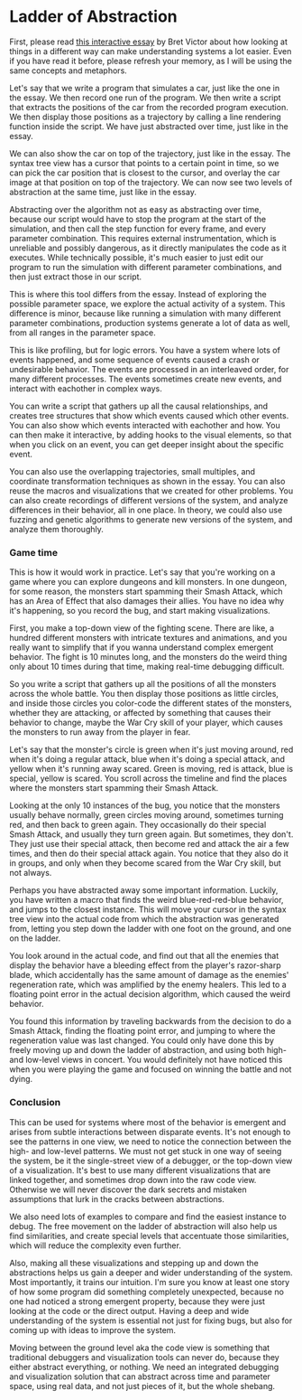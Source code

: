 # Ladder of Abstraction

First, please read [this interactive essay](http://worrydream.com/LadderOfAbstraction/) by Bret Victor about how looking at things in a different way can make understanding systems a lot easier. Even if you have read it before, please refresh your memory, as I will be using the same concepts and metaphors.

Let's say that we write a program that simulates a car, just like the one in the essay. We then record one run of the program. We then write a script that extracts the positions of the car from the recorded program execution. We then display those positions as a trajectory by calling a line rendering function inside the script. We have just abstracted over time, just like in the essay.

We can also show the car on top of the trajectory, just like in the essay. The syntax tree view has a cursor that points to a certain point in time, so we can pick the car position that is closest to the cursor, and overlay the car image at that position on top of the trajectory. We can now see two levels of abstraction at the same time, just like in the essay.

Abstracting over the algorithm not as easy as abstracting over time, because our script would have to stop the program at the start of the simulation, and then call the step function for every frame, and every parameter combination. This requires external instrumentation, which is unreliable and possibly dangerous, as it directly manipulates the code as it executes. While technically possible, it's much easier to just edit our program to run the simulation with different parameter combinations, and then just extract those in our script.

This is where this tool differs from the essay. Instead of exploring the possible parameter space, we explore the actual activity of a system. This difference is minor, because like running a simulation with many different parameter combinations, production systems generate a lot of data as well, from all ranges in the parameter space.

This is like profiling, but for logic errors. You have a system where lots of events happened, and some sequence of events caused a crash or undesirable behavior. The events are processed in an interleaved order, for many different processes. The events sometimes create new events, and interact with eachother in complex ways.

You can write a script that gathers up all the causal relationships, and creates tree structures that show which events caused which other events. You can also show which events interacted with eachother and how. You can then make it interactive, by adding hooks to the visual elements, so that when you click on an event, you can get deeper insight about the specific event.

You can also use the overlapping trajectories, small multiples, and coordinate transformation techniques as shown in the essay. You can also reuse the macros and visualizations that we created for other problems. You can also create  recordings of different versions of the system, and analyze differences in their behavior, all in one place. In theory, we could also use fuzzing and genetic algorithms to generate new versions of the system, and analyze them thoroughly.

### Game time

This is how it would work in practice. Let's say that you're working on a game where you can explore dungeons and kill monsters. In one dungeon, for some reason, the monsters start spamming their Smash Attack, which has an Area of Effect that also damages their allies. You have no idea why it's happening, so you record the bug, and start making visualizations.

First, you make a top-down view of the fighting scene. There are like, a hundred different monsters with intricate textures and animations, and you really want to simplify that if you wanna understand complex emergent behavior. The fight is 10 minutes long, and the monsters do the weird thing only about 10 times during that time, making real-time debugging difficult.

So you write a script that gathers up all the positions of all the monsters across the whole battle. You then display those positions as little circles, and inside those circles you color-code the different states of the monsters, whether they are attacking, or affected by something that causes their behavior to change, maybe the War Cry skill of your player, which causes the monsters to run away from the player in fear.

Let's say that the monster's circle is green when it's just moving around, red when it's doing a regular attack,  blue when it's doing a special attack, and yellow when it's running away scared. Green is moving, red is attack, blue is special, yellow is scared. You scroll across the timeline and find the places where the monsters start spamming their Smash Attack.

Looking at the only 10 instances of the bug, you notice that the monsters usually behave normally, green circles moving around, sometimes turning red, and then back to green again. They occasionally do their special Smash Attack, and usually they turn green again. But sometimes, they don't. They just use their special attack, then become red and attack the air a few times, and then do their special attack again. You notice that they also do it in groups, and only when they become scared from the War Cry skill, but not always.

Perhaps you have abstracted away some important information. Luckily, you have written a macro that finds the weird blue-red-red-blue behavior, and jumps to the closest instance. This will move your cursor in the syntax tree view into the actual code from which the abstraction was generated from, letting you step down the ladder with one foot on the ground, and one on the ladder.

You look around in the actual code, and find out that all the enemies that display the behavior have a bleeding effect from the player's razor-sharp blade, which accidentally has the same amount of damage as the enemies' regeneration rate, which was amplified by the enemy healers. This led to a floating point error in the actual decision algorithm, which caused the weird behavior.

You found this information by traveling backwards from the decision to do a Smash Attack, finding the floating point error, and jumping to where the regeneration value was last changed. You could only have done this by freely moving up and down the ladder of abstraction, and using both high- and low-level views in concert. You would definitely not have noticed this when you were playing the game and focused on winning the battle and not dying.

### Conclusion

This can be used for systems where most of the behavior is emergent and arises from subtle interactions between disparate events. It's not enough to see the patterns in one view, we need to notice the connection between the high- and low-level patterns. We must not get stuck in one way of seeing the system, be it the single-street view of a debugger, or the top-down view of a visualization. It's best to use many different visualizations that are linked together, and sometimes drop down into the raw code view. Otherwise we will never discover the dark secrets and mistaken assumptions that lurk in the cracks between abstractions.

We also need lots of examples to compare and find the easiest instance to debug. The free movement on the ladder of abstraction will also help us find similarities, and create special levels that accentuate those similarities, which will reduce the complexity even further.

Also, making all these visualizations and stepping up and down the abstractions helps us gain a deeper and wider understanding of the system. Most importantly, it trains our intuition. I'm sure you know at least one story of how some program did something completely unexpected, because no one had noticed a strong emergent property, because they were just looking at the code or the direct output. Having a deep and wide understanding of the system is essential not just for fixing bugs, but also for coming up with ideas to improve the system.

Moving between the ground level aka the code view is something that traditional debuggers and visualization tools can never do, because they either abstract everything, or nothing. We need an integrated debugging and visualization solution that can abstract across time and parameter space, using real data, and not just pieces of it, but the whole shebang.
